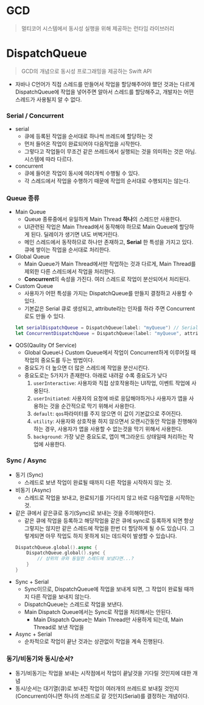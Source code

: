 # GCD
> 멀티코어 시스템에서 동시성 실행을 위해 제공하는 런타임 라이브러리

# DispatchQueue
> GCD의 개념으로 동시성 프로그래밍을 제공하는 Swift API

- 자바나 C언어가 직접 스레드를 만들어서 작업을 할당해주어야 했던 것과는 다르게 DispatchQueue에 작업을 넣어주면 알아서 스레드를 할당해주고, 개발자는 어떤 스레드가 사용될지 알 수 없다.

### Serial / Concurrent
- serial
    - 큐에 등록된 작업을 순서대로 하나씩 쓰레드에 할당하는 것
    - 먼저 들어온 작업이 완료되어야 다음작업을 시작한다.
    - 그렇다고 작업들이 무조건 같은 쓰레드에서 실행되는 것을 의미하는 것은 아님. 시스템에 따라 다르다.
- concurrent
    - 큐에 들어온 작업이 동시에 여러개씩 수행될 수 있다.
    - 각 스레드에서 작업을 수행하기 때문에 작업의 순서대로 수행되지는 않는다.

### Queue 종류

- Main Queue
    - Queue 종류중에서 유일하게 Main Thread **하나**의 스레드만 사용한다.
    - UI관련된 작업은 Main Thread에서 동작해야 하므로 Main Queue에 할당하게 된다. 딜레이가 생기면 UI도 버벅거린다.
    - 메인 스레드에서 동작하므로 하나만 존재하고, **Serial** 한 특성을 가지고 있다. 큐에 쌓이는 작업을 순서대로 처리한다.
- Global Queue
    - Main Queue가 Main Thread에서만 작업하는 것과 다르게, Main Thread를 제외한 다른 스레드에서 작업을 처리한다.
    - **Concurrent**의 속성을 가진다. 여러 스레드로 작업이 분산되어서 처리된다.
- Custom Queue
    - 사용자가 어떤 특성을 가지는 DispatchQueue를 만들지 결정하고 사용할 수 있다.
    - 기본값은 Serial 큐로 생성되고, attribute라는 인자를 하라 주면 Concurrent로도 만들 수 있다.
    ```swift
    let serialDispatchQueue = DispatchQueue(label: "myQueue") // Serial Queue
    let ConcurrentDispatchQueue = DispatchQueue(label: "myQueue", attribute: .concurrent) // Concurrent Queue
    ```
- QOS(Qaulity Of Service)
    - Global Queue나 Custom Queue에서 작업이 Concurrent하게 이루어질 때 작업의 중요도를 두는 방법이다.
    - 중요도가 더 높으면 더 많은 스레드에 작업을 분산시킨다.
    - 중요도로는 5가지가 존재한다. 아래로 내려갈 수록 중요도가 낮다
        1. `userInteractive`: 사용자와 직접 상호작용하는 UI작업, 이벤트 작업에 사용된다.
        2. `userInitiated`: 사용자의 요청에 바로 응답해야하거나 사용자가 앱을 사용하는 것을 순간적으로 막기 위해서 사용한다.
        3. `default`: `qos`파라미터를 주지 않으면 이 값이 기본값으로 주어진다.
        4. `utility`: 사용자와 상호작용 하지 않으면서 오랜시간동안 작업을 진행해야하는 경우, 사용자가 앱을 사용할 수 없는것을 막기 위해서 사용한다. 
        5. `background`: 가장 낮은 중요도로, 앱이 백그라운드 상태일때 처리하는 작업에 사용한다.

### Sync / Async
- 동기 (Sync)
    - 스레드로 보낸 작업이 완료될 때까지 다른 작업을 시작하지 않는 것.
- 비동기 (Async)
    - 스레드로 작업을 보내고, 완료되기를 기다리지 않고 바로 다음작업을 시작하는 것.
- 같은 큐에서 같은큐로 동기(Sync)로 보내는 것을 주의해야한다.
    - 같은 큐에 작업을 등록하고 해당작업을 같은 큐에 sync로 등록하게 되면 항상 그렇지는 않지만 같은 스레드에 작업을
    한번 더 할당하게 될 수도 있습니다. 그렇게되면 아무 작업도 하지 못하게 되는 데드락이 발생할 수 있습니다.
    ```swift
    DispatchQueue.global().async {
        DispatchQueue.global().sync {
            // 상위의 큐와 동일한 스레드에 보냈다면...?
        }
    }
    ```
- Sync + Serial
    - Sync이므로, DispatchQueue에 작업을 보내게 되면, 그 작업이 완료될 때까지 다른 작업을 보내지 않는다.
    - DispatchQueue는 스레드로 작업을 보낸다.
    - Main Dispatch Queue에서는 Sync로 작업을 처리해서는 안된다.
        - Main Dispatch Queue는 Main Thread만 사용하게 되는데, Main Thread로 보낸 작업을 
- Async + Serial
    - 순차적으로 작업이 끝난 것과는 상관없이 작업을 계속 진행된다.
    
### 동기/비동기와 동시/순서?
- 동기/비동기는 작업을 보내는 시작점에서 작업이 끝날것을 기다릴 것인지에 대한 개념
- 동시/순서는 대기열(큐)로 보내진 작업이 여러개의 쓰레드로 보내질 것인지(Concurrent)아니면 하나의 쓰레드로 갈 것인지(Serial)를 결정하는 개념이다.